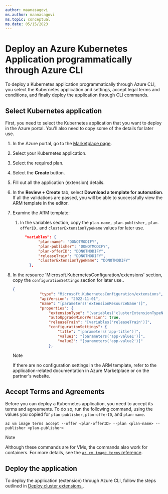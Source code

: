 ```yaml
---
author: maanasagovi
ms.author: maanasagovi
ms.topic: conceptual
ms.date: 05/15/2023
---
```


# Deploy an Azure Kubernetes Application programmatically through Azure CLI

To deploy a Kubernetes application programmatically through Azure CLI, you select the Kubernetes application and settings, accept legal terms and conditions, and finally deploy the application through CLI commands.

## Select Kubernetes application

First, you need to select the Kubernetes application that you want to deploy in the Azure portal. You'll also need to copy some of the details for later use.

1. In the Azure portal, go to the [Marketplace page](https://ms.portal.azure.com/#view/Microsoft_Azure_Marketplace/MarketplaceOffersBlade/selectedMenuItemId/home/fromContext/AKS).
1. Select your Kubernetes application.
1. Select the required plan.
1. Select the **Create** button.
1. Fill out all the application (extension) details.
1. In the **Review + Create** tab, select **Download a template for automation**. If all the validations are passed, you will be able to successfully view the ARM template in the editor.
1. Examine the ARM template:

   1. In the variables section, copy the `plan-name,` `plan-publisher,` `plan-offerID,` and `clusterExtensionTypeName` values for later use.

      ```json
        "variables": {
              "plan-name": "DONOTMODIFY",
              "plan-publisher": "DONOTMODIFY",
              "plan-offerID": "DONOTMODIFY",
              "releaseTrain": "DONOTMODIFY",
              "clusterExtensionTypeName": "DONOTMODIFY"
          },
      ```
  
  1. In the resource 'Microsoft.KubernetesConfiguration/extensions' section, copy the `configurationSettings` section for later use..
  
     ```json
     {
                 "type": "Microsoft.KubernetesConfiguration/extensions",
                 "apiVersion": "2022-11-01",
                 "name": "[parameters('extensionResourceName')]",          
                 "properties": {
                     "extensionType": "[variables('clusterExtensionTypeName')]",
                     "autoUpgradeMinorVersion": true,
                     "releaseTrain": "[variables('releaseTrain')]",
                     "configurationSettings": {
                         "title": "[parameters('app-title')]",
                         "value1": "[parameters('app-value1')]",
                         "value2": "[parameters('app-value2')]"
                     },
     ```
  
     > [!NOTE]
     > If there are no configuration settings in the ARM template, refer to the application-related documentation in Azure Marketplace or on the partner's website.
  
## Accept Terms and Agreements

Before you can deploy a Kubernetes application, you need to accept its terms and agreements. To do so, run the following command, using the values you copied for `plan-publisher`, `plan-offerID`, and `plan-name`.
 
```azurecli
az vm image terms accept --offer <plan-offerID> --plan <plan-name> --publisher <plan-publisher>
```

> [!NOTE]
> Although these commands are for VMs, the commands also work for containers. For more details, see the [`az cm image terms` reference](/cli/azure/vm/image/terms?view=azure-cli-latest).

## Deploy the application

To deploy the application (extension) through Azure CLI, follow the steps outlined in [Deploy cluster extensions ](cluster-extensions.md).